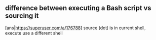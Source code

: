 ## difference between executing a Bash script vs sourcing it
   [ans|https://superuser.com/a/176788] source (dot) is in current shell, execute use a different shell
  
